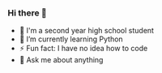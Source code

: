 ### Hi there 👋
- 🏫 I'm a second year high school student
- 🌱 I’m currently learning Python
- ⚡ Fun fact: I have no idea how to code
- 💬 Ask me about anything

<!--
**MarceliRozak/MarceliRozak** is a ✨ _special_ ✨ repository because its `README.md` (this file) appears on your GitHub profile.

Here are some ideas to get you started:

- 🔭 I’m currently working on ...
- 🌱 I’m currently learning ...
- 👯 I’m looking to collaborate on ...
- 🤔 I’m looking for help with ...
- 💬 Ask me about ...
- 📫 How to reach me: ...
- 😄 Pronouns: ...
- ⚡ Fun fact: ...
-->

